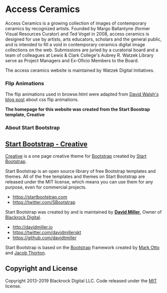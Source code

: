 # Access Ceramics

Access Ceramics is a growing collection of images of contemporary ceramics by recognized artists. Founded by Margo Ballantyne (former Visual Resources Curator) and Ted Vogel in 2008, access ceramics is designed for use by artists, arts educators, scholars and the general public, and is intended to fill a void in contemporary ceramics digital image collections on the web. Submissions are juried by a curatorial board and a team of colleagues at Lewis & Clark College's Aubrey R. Watzek Library serve as Project Managers and Ex-Oficio Members to the Board.

The access ceramics website is maintained by Watzek Digital Initiatives.




### Flip Animations
The flip animations used in browse.html were adapted from [David Walsh's blog post](https://davidwalsh.name/css-flip) about css flip animations.




**The homepage for this website was created from the Start Boostrap template, Creative**

### About Start Bootstrap

## [Start Bootstrap - Creative](https://startbootstrap.com/template-overviews/creative/)

[Creative](http://startbootstrap.com/template-overviews/creative/) is a one page creative theme for [Bootstrap](http://getbootstrap.com/) created by [Start Bootstrap](http://startbootstrap.com/).


Start Bootstrap is an open source library of free Bootstrap templates and themes. All of the free templates and themes on Start Bootstrap are released under the MIT license, which means you can use them for any purpose, even for commercial projects.

* https://startbootstrap.com
* https://twitter.com/SBootstrap

Start Bootstrap was created by and is maintained by **[David Miller](http://davidmiller.io/)**, Owner of [Blackrock Digital](http://blackrockdigital.io/).

* http://davidmiller.io
* https://twitter.com/davidmillerskt
* https://github.com/davidtmiller

Start Bootstrap is based on the [Bootstrap](http://getbootstrap.com/) framework created by [Mark Otto](https://twitter.com/mdo) and [Jacob Thorton](https://twitter.com/fat).

## Copyright and License

Copyright 2013-2019 Blackrock Digital LLC. Code released under the [MIT](https://github.com/BlackrockDigital/startbootstrap-creative/blob/gh-pages/LICENSE) license.
